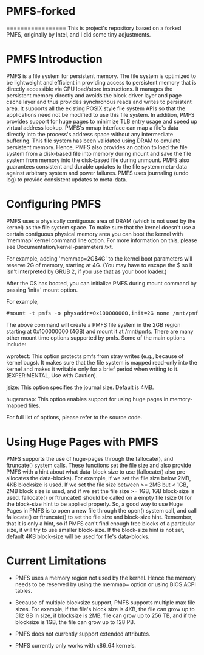 # PMFS-forked
=================
This is project's repository based on a forked PMFS, originally by Intel, and I did some tiny adjustments.


PMFS Introduction
=================

PMFS is a file system for persistent memory. The file system is optimized to be
lightweight and efficient in providing access to persistent memory that is
directly accessible via CPU load/store instructions. It manages the persistent
memory directly and avoids the block driver layer and page cache layer and thus
provides synchronous reads and writes to persistent area. It supports all the
existing POSIX style file system APIs so that the applications need not be
modified to use this file system. In addition, PMFS provides support for huge
pages to minimize TLB entry usage and speed up virtual address lookup. PMFS's
mmap interface can map a file's data directly into the process's address space
without any intermediate buffering. This file system has been validated using
DRAM to emulate persistent memory. Hence, PMFS also provides an option to load
the file system from a disk-based file into memory during mount and save the
file system from memory into the disk-based file during unmount. PMFS also
guarantees consistent and durable updates to the file system meta-data against
arbitrary system and power failures. PMFS uses journaling (undo log) to provide
consistent updates to meta-data.


Configuring PMFS
================

PMFS uses a physically contiguous area of DRAM (which is not used by the
kernel) as the file system space. To make sure that the kernel doesn't use a
certain contiguous physical memory area you can boot the kernel with 'memmap'
kernel command line option.  For more information on this, please see
Documentation/kernel-parameters.txt.

For example, adding 'memmap=2G$4G' to the kernel boot parameters will reserve
2G of memory, starting at 4G.  (You may have to escape the $ so it isn't
interpreted by GRUB 2, if you use that as your boot loader.)

After the OS has booted, you can initialize PMFS during mount command by
passing 'init=' mount option.

For example,

<pre>#mount -t pmfs -o physaddr=0x100000000,init=2G none /mnt/pmfs</pre>

The above command will create a PMFS file system in the 2GB region starting at
0x100000000 (4GB) and mount it at /mnt/pmfs.  There are many other mount time
options supported by pmfs. Some of the main options include:

wprotect: This option protects pmfs from stray writes (e.g., because of kernel
bugs). It makes sure that the file system is mapped read-only into the kernel
and makes it writable only for a brief period when writing to it. (EXPERIMENTAL,
Use with Caution).

jsize: This option specifies the journal size. Default is 4MB.

hugemmap: This option enables support for using huge pages in memory-mapped
files.

For full list of options, please refer to the source code.


Using Huge Pages with PMFS
==========================

PMFS supports the use of huge-pages through the fallocate(), and ftruncate()
system calls. These functions set the file size and also provide PMFS with a
hint about what data-block size to use (fallocate() also pre-allocates the
data-blocks).  For example, if we set the file size below 2MB, 4KB blocksize is
used.  If we set the file size between >= 2MB but < 1GB, 2MB block size is used,
and if we set the file size >= 1GB, 1GB block-size is used.  fallocate() or
ftruncate() should be called on a empty file (size 0) for the block-size hint
to be applied properly. So, a good way to use Huge Pages in PMFS is to open a
new file through the open() system call, and call fallocate() or ftruncate() to
set the file size and block-size hint.  Remember, that it is only a hint, so if
PMFS can't find enough free blocks of a particular size, it will try to use
smaller block-size.  If the block-size hint is not set, default 4KB block-size
will be used for file's data-blocks.


Current Limitations
===================

* PMFS uses a memory region not used by the kernel. Hence the memory needs to
be reserved by using the memmap= option or using BIOS ACPI tables.

* Because of multiple blocksize support, PMFS supports multiple max file
sizes. For example, if the file's block size is 4KB, the file can grow up to
512 GB in size, if blocksize is 2MB, file can grow up to 256 TB, and if the
blocksize is 1GB, the file can grow up to 128 PB.

* PMFS does not currently support extended attributes.

* PMFS currently only works with x86_64 kernels.


